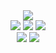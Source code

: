 <div align="center">
  <img src="https://capsule-render.vercel.app/api?type=waving&color=auto&height=200&section=header&text=PAJJI&fontAlign=70&fontSize=90" /><br>
	<img src="https://img.shields.io/badge/Java-007396?style=flat&logo=Java&logoColor=white" />
	<img src="https://img.shields.io/badge/HTML5-E34F26?style=flat&logo=HTML5&logoColor=white" />
	<img src="https://img.shields.io/badge/CSS3-1572B6?style=flat&logo=CSS3&logoColor=white" /><br>
  <img src="https://github-readme-stats.vercel.app/api/top-langs/?username=pajji&layout=compact">
  <img src="https://github-readme-stats.vercel.app/api?username=pajji&show_icons=true">
</div>
